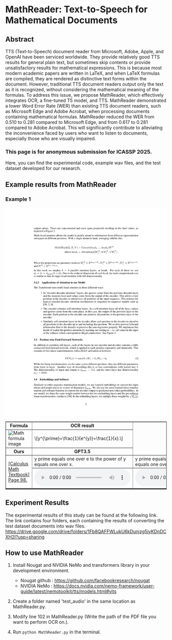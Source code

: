# MathReader: Text-to-Speech for Mathematical Documents

## Abstract
TTS (Text-to-Speech) document reader from Microsoft, Adobe, Apple, and OpenAI have been serviced worldwide. They provide relatively good TTS results for general plain text, but sometimes skip contents or provide unsatisfactory results for mathematical expressions. This is because most modern academic papers are written in LaTeX, and when LaTeX formulas are compiled, they are rendered as distinctive text forms within the document. However, traditional TTS document readers output only the text as it is recognized, without considering the mathematical meaning of the formulas. To address this issue, we propose MathReader, which effectively integrates OCR, a fine-tuned T5 model, and TTS. MathReader demonstrated a lower Word Error Rate (WER) than existing TTS document readers, such as Microsoft Edge and Adobe Acrobat, when processing documents containing mathematical formulas. MathReader reduced the WER from 0.510 to 0.281 compared to Microsoft Edge, and from 0.617 to 0.281 compared to Adobe Acrobat. This will significantly contribute to alleviating the inconvenience faced by users who want to listen to documents, especially those who are visually impaired.

### This page is for anonymous submission for ICASSP 2025.

Here, you can find the experimental code, example wav files, and the test dataset developed for our research.


## Example results from MathReader

### Example 1

![example1](/image/1.png)

<table border="1">
  <colgroup>
    <col style="width:auto;">
    <col style="width:700px;">
    <col style="width:300px;">
  </colgroup>
  <tr>
    <td align="center"><b>Formula</b></td>
    <td align="center"><b>OCR result</b></td>
  </tr>
  <tr>
    <td><img src="images/tts_fig1_1.png" alt="Math formula image"></td>
    <td>\[y^{\prime}=\frac{1}{e^{y}}=\frac{1}{x}.\] </td>
  </tr>
  <tr>
    <td align="center"><b>Ours</b></td>
    <td align="center"><b>GPT3.5</b></td>
  </tr>
  <tr>
    <td style="border-bottom: 2px solid black;" rowspan="2">
      <a href="https://www.whitman.edu/mathematics/california_calculus/calculus.pdf" target="_blank">[Calculus Math Textbook] Page 98.</a>
    </td>
    <td>y prime equals one over e to the power of y equals one over x.</td>
    <td>y prime equals one over e to the power of y equals one over x.</td>
  </tr>
  <tr>
    <td style="border-bottom: 2px solid black;">
      <audio controls>
        <source src="audios/tts_1_ver2.wav" type="audio/mpeg">
         Your browser does not support the audio element.
      </audio>  
    </td>
    <td style="border-bottom: 2px solid black;">
       <audio controls>
        <source src="audios/tts_1_ver2_GPT.wav" type="audio/mpeg">
         Your browser does not support the audio element.
      </audio>  
    </td>
  </tr>
</table>


## Experiment Results

The experimental results of this study can be found at the following link. The link contains four folders, each containing the results of converting the test dataset documents into wav files.
https://drive.google.com/drive/folders/1Fb8QAFFWLukU6kDunjzg5iyKDnDCXH2I?usp=sharing

## How to use MathReader

1. Install Nougat and NVIDIA NeMo and transformers library in your development environment.
   - Nougat github : https://github.com/facebookresearch/nougat
   - NVIDIA NeMo : https://docs.nvidia.com/nemo-framework/user-guide/latest/nemotoolkit/tts/models.html#vits

2. Create a folder named 'test_audio' in the same location as MathReader.py.

3. Modify line 102 in MathReader.py (Write the path of the PDF file you want to perform OCR on.).

4. Run `python MathReader.py` in the terminal.
